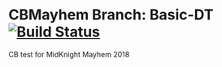 # CBMayhem Branch: Basic-DT [![Build Status](https://travis-ci.org/MontclairRobotics/CBMayhem.svg?branch=basic-dt)](https://travis-ci.org/MontclairRobotics/CBMayhem)
CB test for MidKnight Mayhem 2018
